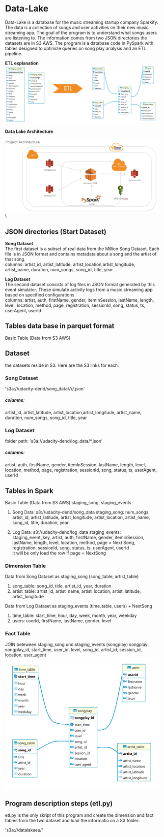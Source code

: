 # Data-Lake
Data-Lake is a database for the music streaming startup company Sparkify. The data is a collection of songs and user activities on their new music streaming app. The goal of the program is to understand what songs users are listening to. The information comes from two JSON directories the datasets are in S3 AWS. The program is a database code in PySpark with tables designed to optimize queries on song play analysis and an ETL pipeline.

**ETL explanation**
![focus](imagines_DLake/ETL.png)\
\
**Data Lake Architecture**\
\
![focus](imagines_DLake/Project_Architecture_Data_Lake.png)\

## JSON directories (Start Dataset)
**Song Dataset**\
The first dataset is a subset of real data from the Million Song Dataset. Each file is in JSON format and contains metadata about a song and the artist of that song.\
columns: artist_id, artist_latitude, artist_location,artist_longitude, artist_name, duration, num_songs, song_id, title, year

**Log Dataset**\
The second dataset consists of log files in JSON format generated by this event simulator. These simulate activity logs from a music streaming app based on specified configurations.\
columns: artist, auth, firstName, gender, itemInSession, lastName, length, level, location, method, page, registration, sessionId, song, status, ts, userAgent, userId


## Tables data base in parquet format 
Basic Table (Data from S3 AWS)

## Dataset
the datasets reside in S3. Here are the S3 links for each:

### Song Dataset
's3a://udacity-dend/song_data/*/*/*/*.json'

##### columns: 
artist_id, 
artist_latitude, 
artist_location,artist_longitude, 
artist_name, 
duration, 
num_songs, 
song_id, title, 
year

### Log Dataset
folder path: 's3a://udacity-dend/log_data/*.json'

##### columns: 
artist, 
auth, 
firstName, 
gender, 
itemInSession, 
lastName, 
length, 
level, 
location, 
method, 
page, 
registration, 
sessionId, 
song, 
status, 
ts, 
userAgent, 
userId

## Tables in Spark
Basic Table (Data from S3 AWS) staging_song, staging_events 
1) Song Data:   s3://udacity-dend/song_data
   staging_song: num_songs, artist_id, artist_latitude, artist_longitude, artist_location, artist_name, song_id, title, duration, year
   
2) Log Data:    s3://udacity-dend/log_data
   staging_events: staging_event_key, artist, auth, firstName, gender, iteminSession, lastName, length, level, location, method, page =   Next Song,    registration, sessionId, song, status, ts, userAgent, userId  
it will be only load the row if page = NextSong

### Dimension Table
Data from Song Dataset as staging_song (song_table, artist_table)
1) song_table: song_id, title, artist_id, year, duration
2) artist_table: artist_id, artist_name, artist_location, artist_latitude, artist_longitude

Data from Log Dataset as staging_events (time_table, users) + NextSong
1) time_table: start_time, hour, day, week, month, year, weekday
2) users: userId, firstName, lastName, gender, level

### Fact Table 
JOIN beteween staging_song und staging_events (songplay)
songplay:  songplay_id, start_time, user_id, level, song_id, artist_id, session_id, location, user_agent
![focus](imagines_DLake/ER_Diagram.png)

## Program description steps (etl.py)
etl.py is the only skript of this program and create the dimension and fact tables from the two dataset and load the informatio on a S3 folder:

's3a://datalakeeu/'

